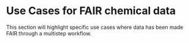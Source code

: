 # Use Cases for FAIR chemical data

This section will highlight specific use cases where data has been made FAIR through a multistep workflow.
